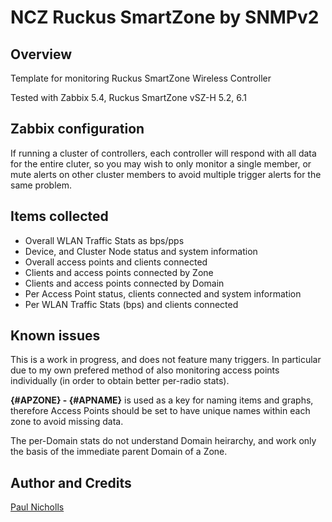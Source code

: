 # NCZ Ruckus SmartZone by SNMPv2
## Overview
Template for monitoring Ruckus SmartZone Wireless Controller 

Tested with Zabbix 5.4, Ruckus SmartZone vSZ-H 5.2, 6.1

## Zabbix configuration

If running a cluster of controllers, each controller will respond with all data for the entire cluter, so you may wish to only monitor a single member, or mute alerts on other cluster members to avoid multiple trigger alerts for the same problem. 

## Items collected

- Overall WLAN Traffic Stats as bps/pps
- Device, and Cluster Node status and system information
- Overall access points and clients connected
- Clients and access points connected by Zone
- Clients and access points connected by Domain
- Per Access Point status, clients connected and system information
- Per WLAN Traffic Stats (bps) and clients connected

## Known issues

This is a work in progress, and does not feature many triggers. In particular due to my own prefered method of also monitoring access points individually (in order to obtain better per-radio stats).

**{#APZONE} - {#APNAME}** is used as a key for naming items and graphs, therefore Access Points should be set to have unique names within each zone to avoid missing data. 

The per-Domain stats do not understand Domain heirarchy, and work only the basis of the immediate parent Domain of a Zone.

## Author and Credits

[Paul Nicholls](https://github.com/r9paul/ncz-templates)
